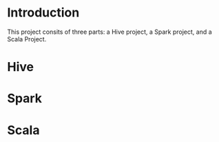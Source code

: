 # Introduction 
This project consits of three parts: a Hive project, a Spark project, and a Scala Project.

# Hive

# Spark
# Scala
